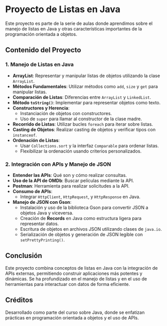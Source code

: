 # Proyecto de Listas en Java

Este proyecto es parte de la serie de aulas donde aprendimos sobre el manejo de listas en Java y otras características importantes de la programación orientada a objetos.

## Contenido del Proyecto

### 1. Manejo de Listas en Java

- **ArrayList**: Representar y manipular listas de objetos utilizando la clase `ArrayList`.
- **Métodos Fundamentales**: Utilizar métodos como `add`, `size` y `get` para manipular listas.
- **Comparación de Listas**: Diferencias entre `ArrayList` y `LinkedList`.
- **Método `toString()`**: Implementar para representar objetos como texto.
- **Constructores y Herencia**:
  - Instanciación de objetos con constructores.
  - Uso de `super` para llamar al constructor de la clase madre.
- **Recorrido de Listas**: Utilizar bucles `foreach` para iterar sobre listas.
- **Casting de Objetos**: Realizar casting de objetos y verificar tipos con `instanceof`.
- **Ordenación de Listas**:
  - Usar `Collections.sort` y la interfaz `Comparable` para ordenar listas.
  - Flexibilizar la ordenación usando criterios personalizados.

### 2. Integración con APIs y Manejo de JSON

- **Entender las APIs**: Qué son y cómo realizar consultas.
- **Uso de la API de OMDb**: Buscar películas mediante la API.
- **Postman**: Herramienta para realizar solicitudes a la API.
- **Consumo de APIs**:
  - Integrar `HttpClient`, `HttpRequest`, y `HttpResponse` en Java.
- **Manejo de JSON con Gson**:
  - Instalación y uso de la biblioteca Gson para convertir JSON a objetos Java y viceversa.
  - Creación de **Records** en Java como estructura ligera para representar datos.
  - Escritura de objetos en archivos JSON utilizando clases de `java.io`.
  - Serialización de objetos y generación de JSON legible con `setPrettyPrinting()`.

## Conclusión

Este proyecto combina conceptos de listas en Java con la integración de APIs externas, permitiendo construir aplicaciones más potentes y dinámicas. Se ha profundizado en el manejo de listas y en el uso de herramientas para interactuar con datos de forma eficiente.

## Créditos

Desarrollado como parte del curso sobre Java, donde se enfatizan prácticas en programación orientada a objetos y el uso de APIs.
